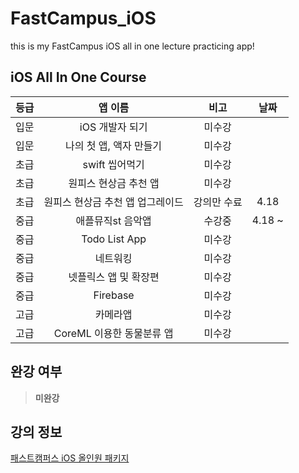 # FastCampus_iOS
this is my FastCampus iOS all in one lecture practicing app! 

## iOS All In One Course

등급 |  앱 이름 | 비고 | 날짜 
:----:|:---------:|:------:|:-----:|
 입문 | iOS 개발자 되기 | 미수강 | 
 입문 | 나의 첫 앱, 액자 만들기 | 미수강 |
 초급 | swift 씹어먹기 | 미수강 |
 초급 | 원피스 현상금 추천 앱  | 미수강|
 초급 | 원피스 현상금 추천 앱 업그레이드 | 강의만 수료 | 4.18
 중급 | 애플뮤직st 음악앱 | 수강중 | 4.18 ~ |
 중급 | Todo List App | 미수강 |
 중급 | 네트워킹 | 미수강|
 중급 | 넷플릭스 앱 및 확장편 | 미수강 | 
 중급 | Firebase | 미수강|
 고급 | 카메라앱 | 미수강|
 고급 | CoreML 이용한 동물분류 앱  |미수강 |

## 완강 여부

> **미완강**

## 강의 정보 

[패스트캠퍼스 iOS 올인원 패키지](https://www.fastcampus.co.kr/dev_online_iosapp)
